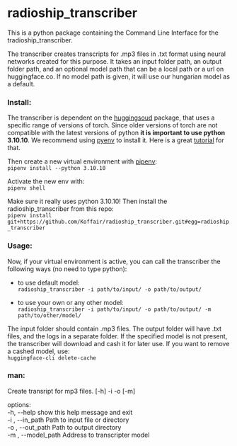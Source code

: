 # radioship_transcriber
This is a python package containing the Command Line Interface for the tradioship_transcriber.  

The transcriber creates transcripts for .mp3 files in .txt format using neural networks created for this purpose. It takes an input folder path, an output folder path, and an optional model path that can be a local path or a url on huggingface.co.
If no model path is given, it will use our hungarian model as a default.

### Install:
The transcriber is dependent on the [huggingsoud](https://github.com/jonatasgrosman/huggingsound) package, that uses a specific range of versions of torch. Since older versions of torch are not compatible with the latest versions of python **it is important to use python 3.10.10**.
We recommend using [pyenv](https://github.com/pyenv/pyenv) to install it. Here is a great [tutorial](https://realpython.com/intro-to-pyenv/) for that.

Then create a new virtual environment with [pipenv](https://pipenv.pypa.io/en/latest/):  
`pipenv install --python 3.10.10`  

Activate the new env with:  
`pipenv shell`  

Make sure it really uses python 3.10.10! Then install the radioship_transcriber from this repo:  
`pipenv install git+https://github.com/Koffair/radioship_transcriber.git#egg=radioship_transcriber`  

### Usage:
Now, if your virtual environment is active, you can call the transcriber the following ways (no need to type python):
- to use default model:  
`radioship_transcriber -i path/to/input/ -o path/to/output/`

- to use your own or any other model:  
`radioship_transcriber -i path/to/input/ -o path/to/output/ -m path/to/other/model/`  

The input folder should contain .mp3 files. The output folder will have .txt files, and the logs in a separate folder.
If the specified model is not present, the transcriber will download and cash it for later use.
If you want to remove a cashed model, use:  
`huggingface-cli delete-cache`


### man: 
Create transript for mp3 files. [-h] -i  -o  [-m]
  
options:  
  -h, --help          show this help message and exit  
  -i , --in_path      Path to input file or directory  
  -o , --out_path     Path to output directory  
  -m , --model_path   Address to transcripter model  
  






